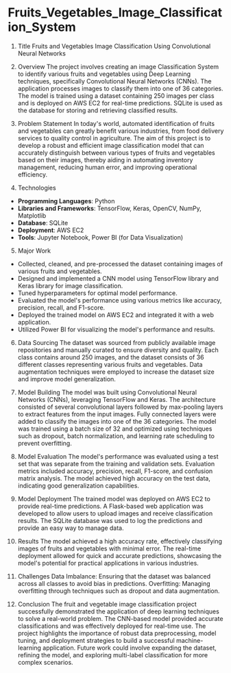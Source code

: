 # Fruits_Vegetables_Image_Classification_System
1. Title
Fruits and Vegetables Image Classification Using Convolutional Neural Networks

2. Overview
The project involves creating an image Classification System to identify various fruits and vegetables using Deep Learning techniques, specifically Convolutional Neural Networks (CNNs).
The application processes images to classify them into one of 36 categories.
The model is trained using a dataset containing 250 images per class and is deployed on AWS EC2 for real-time predictions.
SQLite is used as the database for storing and retrieving classified results.

4. Problem Statement
In today's world, automated identification of fruits and vegetables can greatly benefit various industries, from food delivery services to quality control in agriculture.
The aim of this project is to develop a robust and efficient image classification model that can accurately distinguish between various types of fruits and vegetables based on their images, thereby aiding in automating inventory management, reducing human error, and improving operational efficiency.

6. Technologies
- **Programming Languages**: Python
- **Libraries and Frameworks**: TensorFlow, Keras, OpenCV, NumPy, Matplotlib
- **Database**: SQLite
- **Deployment**: AWS EC2
- **Tools**: Jupyter Notebook, Power BI (for Data Visualization)

5. Major Work
- Collected, cleaned, and pre-processed the dataset containing images of various fruits and vegetables.
- Designed and implemented a CNN model using TensorFlow library and Keras library for image classification.
- Tuned hyperparameters for optimal model performance.
- Evaluated the model's performance using various metrics like accuracy, precision, recall, and F1-score.
- Deployed the trained model on AWS EC2 and integrated it with a web application.
- Utilized Power BI for visualizing the model's performance and results.

6. Data Sourcing
The dataset was sourced from publicly available image repositories and manually curated to ensure diversity and quality.
Each class contains around 250 images, and the dataset consists of 36 different classes representing various fruits and vegetables.
Data augmentation techniques were employed to increase the dataset size and improve model generalization.

8. Model Building
The model was built using Convolutional Neural Networks (CNNs), leveraging TensorFlow and Keras.
The architecture consisted of several convolutional layers followed by max-pooling layers to extract features from the input images.
Fully connected layers were added to classify the images into one of the 36 categories.
The model was trained using a batch size of 32 and optimized using techniques such as dropout, batch normalization, and learning rate scheduling to prevent overfitting.

10. Model Evaluation
The model's performance was evaluated using a test set that was separate from the training and validation sets.
Evaluation metrics included accuracy, precision, recall, F1-score, and confusion matrix analysis.
The model achieved high accuracy on the test data, indicating good generalization capabilities.

12. Model Deployment
The trained model was deployed on AWS EC2 to provide real-time predictions. A Flask-based web application was developed to allow users to upload images and receive classification results.
The SQLite database was used to log the predictions and provide an easy way to manage data.

14. Results
The model achieved a high accuracy rate, effectively classifying images of fruits and vegetables with minimal error.
The real-time deployment allowed for quick and accurate predictions, showcasing the model's potential for practical applications in various industries.

16. Challenges
Data Imbalance: Ensuring that the dataset was balanced across all classes to avoid bias in predictions.
Overfitting: Managing overfitting through techniques such as dropout and data augmentation.

17. Conclusion
The fruit and vegetable image classification project successfully demonstrated the application of deep learning techniques to solve a real-world problem.
The CNN-based model provided accurate classifications and was effectively deployed for real-time use.
The project highlights the importance of robust data preprocessing, model tuning, and deployment strategies to build a successful machine-learning application.
Future work could involve expanding the dataset, refining the model, and exploring multi-label classification for more complex scenarios.
